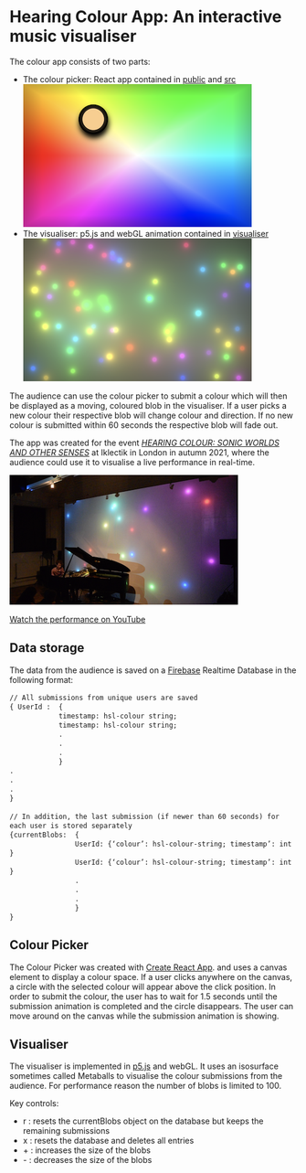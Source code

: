 # Hearing Colour App: An interactive music visualiser 

The colour app consists of two parts:

- The colour picker: React app contained in [public](public) and [src](src) ![screenshot of colour picker](colourpicker.png) 
- The visualiser: p5.js and webGL animation contained in [visualiser](visualiser) ![screenshot of visualiser](visualiser.png)

The audience can use the colour picker to submit a colour which will then be displayed as a moving, coloured blob in the visualiser. If a user picks a new colour their respective blob will change colour and direction. If no new colour is submitted within 60 seconds the respective blob will fade out. 

The app was created for the event [*HEARING COLOUR: SONIC WORLDS AND OTHER SENSES*](https://iklectikartlab.com/hearing-colour-sonic-worlds-and-other-senses/) at Iklectik in London in autumn 2021, where the audience could use it to visualise a live performance in real-time.  

![Photo of the live performance](performance.png)

[Watch the performance on YouTube](https://youtu.be/qS6Ze8n4j8A)

## Data storage

The data from the audience is saved on a [Firebase](http://firebase.google.com/) Realtime Database in the following format: 
	
```
// All submissions from unique users are saved 
{ UserId : 	{
            timestamp: hsl-colour string;
            timestamp: hsl-colour string;
            .
            .
            .
            }
.
.
.
}
 
// In addition, the last submission (if newer than 60 seconds) for each user is stored separately 
{currentBlobs:	{
                UserId: {‘colour’: hsl-colour-string; timestamp’: int }
                UserId: {‘colour’: hsl-colour-string; timestamp’: int }
                .
                .
                .
                }
}
```

## Colour Picker
The Colour Picker was created with [Create React App](https://github.com/facebook/create-react-app). and uses a canvas element to display a colour space. If a user clicks anywhere on the canvas, a circle with the selected colour will appear above the click position. In order to submit the colour, the user has to wait for 1.5 seconds until the submission animation is completed and the circle disappears. The user can move around on the canvas while the submission animation is showing. 

## Visualiser
The visualiser is implemented in [p5.js](https://p5js.org/) and webGL. It uses an isosurface sometimes called Metaballs to visualise the colour submissions from the audience. For performance reason the number of blobs is limited to 100. 


Key controls:
- r : resets the currentBlobs object on the database but keeps the remaining submissions 	
- x : resets the database and deletes all entries 
- \+ : increases the size of the blobs 
- \- : decreases the size of the blobs
